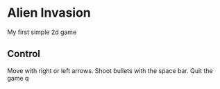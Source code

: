 # Alien Invasion
My first simple 2d game

## Control
Move with right or left arrows. Shoot bullets with the space bar. Quit the game q
